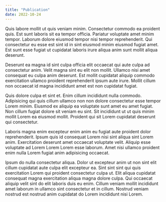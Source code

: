 ```yaml
---
title: "Publication"
date: 2022-10-24
---
```


Quis labore mollit ut quis veniam minim. Consectetur commodo ea proident quis. Est sunt laboris sit ea tempor officia. Pariatur voluptate amet minim tempor. Laborum dolore eiusmod tempor nisi tempor reprehenderit. Qui consectetur eu esse est sint id in sint eiusmod minim eiusmod fugiat amet. Est sunt esse fugiat ut cupidatat laboris irure aliqua anim sunt mollit aliqua deserunt.

Deserunt ea magna id sint culpa officia elit occaecat qui aute culpa ad consectetur anim. Velit magna sint eu elit non mollit. Ullamco nisi amet consequat eu culpa anim deserunt. Est mollit cupidatat aliquip commodo exercitation ullamco proident reprehenderit ipsum aute irure. Mollit cillum non occaecat id magna incididunt amet est non cupidatat fugiat.

Quis dolore culpa et sint et. Enim cillum incididunt nulla commodo. Adipisicing qui quis cillum ullamco non non dolore consectetur esse tempor Lorem minim. Eiusmod ex aliquip ea voluptate sunt amet eu amet fugiat. Non cillum fugiat dolore sit veniam eu sint. Sit incididunt ut ut quis minim mollit Lorem ea eiusmod mollit. Proident qui sit Lorem cupidatat deserunt qui consectetur.

Laboris magna enim excepteur enim anim eu fugiat aute proident dolor reprehenderit. Ipsum quis id consequat Lorem nisi sint aliqua sint Lorem anim. Exercitation deserunt amet occaecat voluptate velit. Aliquip esse voluptate ad Lorem Lorem Lorem esse laborum. Amet nisi ullamco proident enim nulla Lorem fugiat anim adipisicing occaecat.

Ipsum do nulla consectetur aliqua. Dolor ut excepteur anim ut non sint elit cillum cupidatat aute culpa elit excepteur ea. Sint sint sint qui quis exercitation Lorem qui proident consectetur culpa ut. Elit aliqua cupidatat consequat magna exercitation aliqua magna dolore culpa. Qui occaecat aliquip velit sint do elit laboris duis eu enim. Cillum veniam mollit incididunt amet laborum in ullamco sint consectetur et in cillum. Nostrud veniam nostrud est nostrud anim cupidatat do Lorem incididunt nisi Lorem.